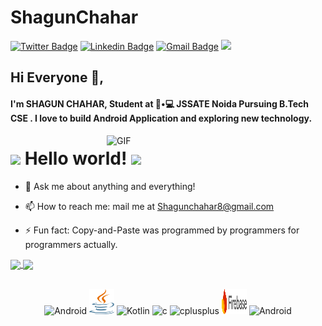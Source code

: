 # ShagunChahar
[![Twitter Badge](https://img.shields.io/badge/@Shagunchahar8-30302f?style=flat&logo=twitter&logoColor=white)](https://twitter.com/Shagunchahar8)
[![Linkedin Badge](https://img.shields.io/badge/ShagunChahar-30302f?style=flat&logo=linkedin)](www.linkedin.com/in/shagun-chahar)
[![Gmail Badge](https://img.shields.io/badge/Shagunchahar8@gmail.com-30302f?style=flat&logo=Gmail&logoColor=white)](mailto:Shagunchahar8@gmail.com)
![](https://visitor-badge.glitch.me/badge?page_id=ShagunChahar.ShagunChahar) 

## Hi Everyone 👋,           
#### I'm SHAGUN CHAHAR, Student at 👨•💻 JSSATE Noida Pursuing B.Tech CSE . I love to build Android Application and exploring new technology.

<img align="right" alt="GIF" src="https://miro.medium.com/max/875/1*Urc28sbnORGOW5oyohQ06g.gif" width="350px" />

# <img src="https://github.com/TheDudeThatCode/TheDudeThatCode/blob/master/Assets/Hi.gif" width="29px"> Hello world!&nbsp;<img src="https://github.com/TheDudeThatCode/TheDudeThatCode/blob/master/Assets/Earth.gif" width="24px"> 

- 💬 Ask me about anything and everything! 

- 📫 How to reach me: mail me at [Shagunchahar8@gmail.com](mailto:Shagunchahar8@gmail.com)

- ⚡ Fun fact: Copy-and-Paste was programmed by programmers for programmers actually. 

<a href="https://Shags8.github.io">
  
  <img src="https://github-readme-stats.vercel.app/api?username=Shags8&count_private=true" align="center"/>
  
</a>

<a href="https://shagun7393065010.github.io">

  <img src="https://github-readme-stats.vercel.app/api/top-langs/?username=Shags8&layout=compact" align="center"/>

</a>

<br>

<br>

<p align="center"><img
src="https://raw.githubusercontent.com/gilbarbara/logos/master/logos/android-icon.svg" alt="Android" width="40" height="40"/> <img src="https://raw.githubusercontent.com/gilbarbara/logos/master/logos/java.svg" alt="Java" width="40" height="40"/> <img src="https://raw.githubusercontent.com/gilbarbara/logos/master/logos/kotlin.svg" alt="Kotlin" width="36" height="36"/>  <img
src="https://raw.githubusercontent.com/gilbarbara/logos/master/logos/c.svg" alt="c" width="56" height="56"/> <img src="https://raw.githubusercontent.com/gilbarbara/logos/master/logos/c-plusplus.svg" alt="cplusplus" width="56" height="56"/> <img 
src="https://raw.githubusercontent.com/gilbarbara/logos/master/logos/firebase.svg" alt="Firebase" width="40" height="40"/> <img src="https://raw.githubusercontent.com/gilbarbara/logos/master/logos/figma.svg" alt="Android" width="40" height="40"/> </p>
